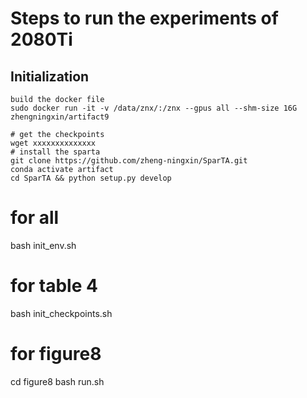 
# Steps to run the experiments of 2080Ti
## Initialization
```
build the docker file
sudo docker run -it -v /data/znx/:/znx --gpus all --shm-size 16G zhengningxin/artifact9
```
```
# get the checkpoints
wget xxxxxxxxxxxxxx
# install the sparta
git clone https://github.com/zheng-ningxin/SparTA.git
conda activate artifact
cd SparTA && python setup.py develop
```

# for all
bash init_env.sh
# for table 4
bash init_checkpoints.sh
# for figure8
cd figure8 bash run.sh